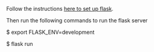 Follow the instructions [here to set up flask](https://flask.palletsprojects.com/en/2.0.x/installation/).

Then run the following commands to run the flask server

$ export FLASK_ENV=development

$ flask run

